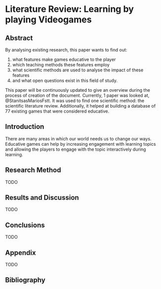 # Literature Review: Learning by playing Videogames

## Abstract

By analysing existing research, this paper wants to find out:

 1. what features make games educative to the player
 2. which teaching methods these features employ
 3. what scientific methods are used to analyse the impact of these features
 4. and what open questions exist in this field of study.

This paper will be continuously updated to give an overview during the process of creation of the document.
Currently, 1 paper was looked at, @StanitsasMariosFstt. It was used to find one scientific method: the scientific literature review.
Additionally, it helped at building a database of 77 existing games that were considered educative.

## Introduction

There are many areas in which our world needs us to change our ways. Educative games can help by increasing engagement with learning
topics and allowing the players to engage with the topic interactively during learning.

## Research Method

TODO

## Results and Discussion

TODO

## Conclusions

TODO

## Appendix

TODO

## Bibliography
